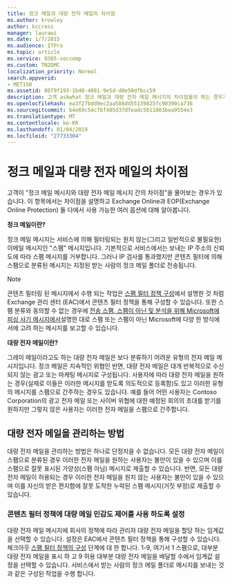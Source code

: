 ```yaml
---
title: 정크 메일과 대량 전자 메일의 차이점
ms.author: krowley
author: kccross
manager: laurawi
ms.date: 1/7/2015
ms.audience: ITPro
ms.topic: article
ms.service: O365-seccomp
ms.custom: TN2DMC
localization_priority: Normal
search.appverid:
- MET150
ms.assetid: 8079f193-1b40-4081-9e5d-d0e50dfbcc59
description: 고객 askwhat 정크 메일과 대량 전자 메일 메시지의 차이점을의 하는 경우가 있습니까? 이 항목의 목적은 차이 파악 하 고 Exchange Online 및 Exchange Online Protection (EOP)에서 모두에 대해 사용할 수 있는 다양 한 옵션에 대 한 정보를 제공 합니다.
ms.openlocfilehash: ea3f27bdd9ec2aa586dd55139825fc90390ca736
ms.sourcegitcommit: b4e69c54c7bf405d37dfeadc5611803bea9554e3
ms.translationtype: MT
ms.contentlocale: ko-KR
ms.lasthandoff: 01/04/2019
ms.locfileid: "27733304"
---
```

# <a name="whats-the-difference-between-junk-email-and-bulk-email"></a>정크 메일과 대량 전자 메일의 차이점

고객이 "정크 메일 메시지와 대량 전자 메일 메시지 간의 차이점"을 물어보는 경우가 있습니다. 이 항목에서는 차이점을 설명하고 Exchange Online과 EOP(Exchange Online Protection) 둘 다에서 사용 가능한 여러 옵션에 대해 알아봅니다.
  
 **정크 메일이란?**
  
정크 메일 메시지는 서비스에 의해 필터링되는 원치 않는(그리고 일반적으로 불필요한) 이메일 메시지인 "스팸" 메시지입니다. 기본적으로 서비스에서는 보내는 IP 주소의 신뢰도에 따라 스팸 메시지를 거부합니다. 그러나 IP 검사를 통과했지만 콘텐츠 필터에 의해 스팸으로 분류된 메시지는 지정된 받는 사람의 정크 메일 폴더로 전송됩니다. 
  
> [!NOTE]
> 콘텐츠 필터링 된 메시지에서 수행 되는 작업은 [스팸 필터 정책 구성](configure-your-spam-filter-policies.md)에서 설명한 것 처럼 Exchange 관리 센터 (EAC)에서 콘텐츠 필터 정책을 통해 구성할 수 있습니다. 또한 스팸 분류와 동의할 수 없는 경우에 [전송 스팸, 스팸이 아닌 및 분석을 위해 Microsoft에 피싱 사기 메시지에서](submit-spam-non-spam-and-phishing-scam-messages-to-microsoft-for-analysis.md)설명한 대로 스팸 또는 스팸이 아닌 Microsoft에 다양 한 방식에서에 고려 하는 메시지를 보고할 수 있습니다. 
  
 **대량 전자 메일이란?**
  
그레이 메일이라고도 하는 대량 전자 메일은 보다 분류하기 어려운 유형의 전자 메일 메시지입니다. 정크 메일은 지속적인 위협인 반면, 대량 전자 메일은 대개 반복적으로 수신되지 않는 광고 또는 마케팅 메시지로 구성됩니다. 사용자에 따라 대량 전자 메일을 원하는 경우(실제로 이들은 이러한 메시지를 받도록 의도적으로 등록함)도 있고 이러한 유형의 메시지를 스팸으로 간주하는 경우도 있습니다. 예를 들어 어떤 사용자는 Contoso Corporation의 광고 전자 메일 또는 사이버 위협에 대한 예정된 회의의 초대를 받기를 원하지만 그렇지 않은 사용자는 이러한 전자 메일을 스팸으로 간주합니다.
  
## <a name="how-to-manage-bulk-email"></a>대량 전자 메일을 관리하는 방법

대량 전자 메일을 관리하는 방법은 하나로 단정지을 수 없습니다. 모든 대량 전자 메일이 스팸으로 분류된 경우 이러한 전자 메일을 원하는 사용자는 불만이 있을 수 있으며 이를 스팸으로 잘못 표시된 가양성(스팸 아님) 메시지로 제출할 수 있습니다. 반면, 모든 대량 전자 메일이 허용되는 경우 이러한 전자 메일을 원치 않는 사용자는 불만이 있을 수 있으며 이를 자신의 받은 편지함에 잘못 도착한 누락된 스팸 메시지(거짓 부정)로 제출할 수 있습니다.
  
### <a name="enable-bulk-mail-sensitivity-control-in-the-content-filter-policy"></a>콘텐츠 필터 정책에 대량 메일 민감도 제어를 사용 하도록 설정

대량 전자 메일 메시지에 회사의 정책에 따라 관리자 대량 전자 메일을 할당 하는 임계값을 선택할 수 있습니다. 설정은 EAC에서 콘텐츠 필터 정책을 통해 구성할 수 있습니다. 체크아웃 [스팸 필터 정책의 구성](configure-your-spam-filter-policies.md) 단계에 대 한 합니다. 1-9, 여기서 1 스팸으로, 대부분 대량 전자 메일을 표시 하 고 9 허용 대부분 대량 전자 메일을 배달할 수에서 임계값 설정을 선택할 수 있습니다. 서비스에서 받는 사람의 정크 메일 폴더로 메시지를 보내는 것과 같은 구성된 작업을 수행 합니다. 
  

